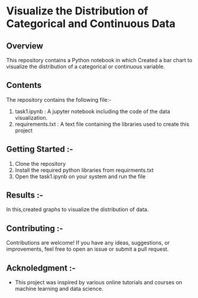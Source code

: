 # Visualize the Distribution of Categorical and Continuous Data

## Overview

This repository contains a Python notebook in which Created a bar chart  to visualize the distribution of a categorical or continuous variable.

## Contents

The repository contains the following file:-

1.  task1.ipynb : A jupyter notebook including the code of the data visualization.
2.  requirements.txt : A text file containing the libraries used to create this project

## Getting Started :-

1. Clone the repository
2. Install the required python libraries from requirments.txt
3. Open the task1.ipynb on your system and run the file

## Results :-

In this,created graphs to visualize the distribution of data.

## Contributing :-

Contributions are welcome! If you have any ideas, suggestions, or improvements, feel free to open an issue or submit a pull request.

## Acknoledgment :-

- This project was inspired by various online tutorials and courses on machine learning and data science.
